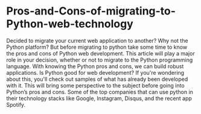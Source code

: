 # Pros-and-Cons-of-migrating-to-Python-web-technology
Decided to migrate your current web application to another? Why not the Python platform? But before migrating to python take some time to know the pros and cons of Python web development. This article will play a major role in your decision, whether or not to migrate to the Python programming language. With knowing the Python pros and cons, we can build robust applications.  Is Python good for web development? If you're wondering about this, you'll check out samples of what has already been developed with it. This will bring some perspective to the subject before going into Python’s pros and cons.  Some of the top companies that can use python in their technology stacks like Google, Instagram, Disqus, and the recent app Spotify.
